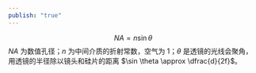 ```yaml
---
publish: "true"
---
```

$$
NA=n\sin \theta
$$
$NA$ 为数值孔径；$n$ 为中间介质的折射常数，空气为 1；$\theta$ 是透镜的光线会聚角，用透镜的半径除以镜头和硅片的距离 $\sin \theta \approx \dfrac{d}{2f}$。
